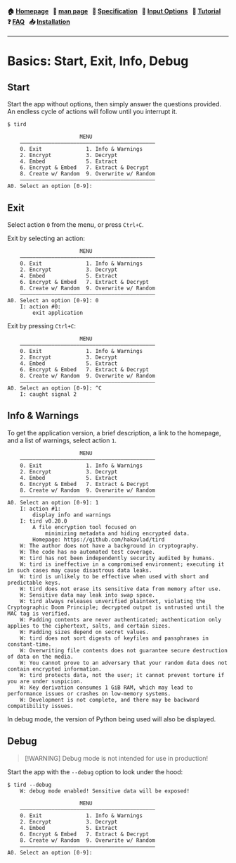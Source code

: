 
<h4 align="left">
  🏠&nbsp;<a href="https://github.com/hakavlad/tird">Homepage</a> &nbsp;
  📜&nbsp;<a href="https://github.com/hakavlad/tird/blob/main/docs/MANPAGE.md">man&nbsp;page</a> &nbsp;
  📑&nbsp;<a href="https://github.com/hakavlad/tird/blob/main/docs/SPECIFICATION.md">Specification</a> &nbsp;
  📄&nbsp;<a href="https://github.com/hakavlad/tird/blob/main/docs/INPUT_OPTIONS.md">Input&nbsp;Options</a> &nbsp;
  📖&nbsp;<a href="https://github.com/hakavlad/tird/blob/main/docs/tutorial/README.md">Tutorial</a> &nbsp;
  ❓&nbsp;<a href="https://github.com/hakavlad/tird/blob/main/docs/FAQ.md">FAQ</a> &nbsp;
  📥&nbsp;<a href="https://github.com/hakavlad/tird/blob/main/docs/INSTALLATION.md">Installation</a>
</h4>

---

# Basics: Start, Exit, Info, Debug

## Start

Start the app without options, then simply answer the questions provided. An endless cycle of actions will follow until you interrupt it.

```
$ tird

                       MENU
    ———————————————————————————————————————————
    0. Exit              1. Info & Warnings
    2. Encrypt           3. Decrypt
    4. Embed             5. Extract
    6. Encrypt & Embed   7. Extract & Decrypt
    8. Create w/ Random  9. Overwrite w/ Random
    ———————————————————————————————————————————
A0. Select an option [0-9]:
```

## Exit

Select action `0` from the menu, or press `Ctrl+C`.

Exit by selecting an action:

```
                       MENU
    ———————————————————————————————————————————
    0. Exit              1. Info & Warnings
    2. Encrypt           3. Decrypt
    4. Embed             5. Extract
    6. Encrypt & Embed   7. Extract & Decrypt
    8. Create w/ Random  9. Overwrite w/ Random
    ———————————————————————————————————————————
A0. Select an option [0-9]: 0
    I: action #0:
        exit application
```

Exit by pressing `Ctrl+C`:

```
                       MENU
    ———————————————————————————————————————————
    0. Exit              1. Info & Warnings
    2. Encrypt           3. Decrypt
    4. Embed             5. Extract
    6. Encrypt & Embed   7. Extract & Decrypt
    8. Create w/ Random  9. Overwrite w/ Random
    ———————————————————————————————————————————
A0. Select an option [0-9]: ^C
    I: caught signal 2
```

## Info & Warnings

To get the application version, a brief description, a link to the homepage, and a list of warnings, select action `1`.

```
                       MENU
    ———————————————————————————————————————————
    0. Exit              1. Info & Warnings
    2. Encrypt           3. Decrypt
    4. Embed             5. Extract
    6. Encrypt & Embed   7. Extract & Decrypt
    8. Create w/ Random  9. Overwrite w/ Random
    ———————————————————————————————————————————
A0. Select an option [0-9]: 1
    I: action #1:
        display info and warnings
    I: tird v0.20.0
        A file encryption tool focused on
            minimizing metadata and hiding encrypted data.
        Homepage: https://github.com/hakavlad/tird
    W: The author does not have a background in cryptography.
    W: The code has no automated test coverage.
    W: tird has not been independently security audited by humans.
    W: tird is ineffective in a compromised environment; executing it in such cases may cause disastrous data leaks.
    W: tird is unlikely to be effective when used with short and predictable keys.
    W: tird does not erase its sensitive data from memory after use.
    W: Sensitive data may leak into swap space.
    W: tird always releases unverified plaintext, violating the Cryptographic Doom Principle; decrypted output is untrusted until the MAC tag is verified.
    W: Padding contents are never authenticated; authentication only applies to the ciphertext, salts, and certain sizes.
    W: Padding sizes depend on secret values.
    W: tird does not sort digests of keyfiles and passphrases in constant-time.
    W: Overwriting file contents does not guarantee secure destruction of data on the media.
    W: You cannot prove to an adversary that your random data does not contain encrypted information.
    W: tird protects data, not the user; it cannot prevent torture if you are under suspicion.
    W: Key derivation consumes 1 GiB RAM, which may lead to performance issues or crashes on low-memory systems.
    W: Development is not complete, and there may be backward compatibility issues.
```

In debug mode, the version of Python being used will also be displayed.

## Debug

> \[!WARNING]
> Debug mode is not intended for use in production!

Start the app with the `--debug` option to look under the hood:

```
$ tird --debug
    W: debug mode enabled! Sensitive data will be exposed!

                       MENU
    ———————————————————————————————————————————
    0. Exit              1. Info & Warnings
    2. Encrypt           3. Decrypt
    4. Embed             5. Extract
    6. Encrypt & Embed   7. Extract & Decrypt
    8. Create w/ Random  9. Overwrite w/ Random
    ———————————————————————————————————————————
A0. Select an option [0-9]:
```
